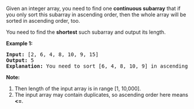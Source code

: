 Given an integer array, you need to find one **continuous subarray** that if you only sort this subarray in ascending order, then the whole array will be sorted in ascending order, too.

You need to find the **shortest** such subarray and output its length.

**Example 1:**
<pre>
<b>Input:</b> [2, 6, 4, 8, 10, 9, 15]
<b>Output:</b> 5
<b>Explanation:</b> You need to sort [6, 4, 8, 10, 9] in ascending order to make the whole array sorted in ascending order.
</pre>

**Note:**

 1. Then length of the input array is in range [1, 10,000].
 2. The input array may contain duplicates, so ascending order here means **<=**.

